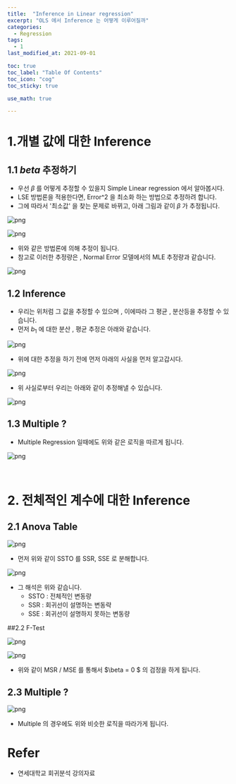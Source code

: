 ```yaml
---
title:  "Inference in Linear regression"
excerpt: "OLS 에서 Inference 는 어떻게 이루어질까"
categories:
  - Regression
tags:
  - 1
last_modified_at: 2021-09-01

toc: true
toc_label: "Table Of Contents"
toc_icon: "cog"
toc_sticky: true

use_math: true

---
```


# 1.개별 값에 대한 Inference 

## 1.1 $beta$ 추정하기

- 우선 $\beta$ 를 어떻게 추정할 수 있을지 Simple Linear regression 에서 알아봅시다.
- LSE 방법론을 적용한다면, Error^2 을 최소화 하는 방법으로 추정하려 합니다.
- 그에 따라서 '최소값' 을 찾는 문제로 바뀌고, 아래 그림과 같이 $\beta$ 가 추정됩니다. 

![png](/assets/images/Stat/50_1.png)

![png](/assets/images/Stat/50_2.png)

- 위와 같은 방법론에 의해 추정이 됩니다. 
- 참고로 이러한 추정량은 , Normal Error 모델에서의 MLE 추정량과 같습니다. 

![png](/assets/images/Stat/50_3.png)

## 1.2 Inference

- 우리는 위처럼 그 값을 추정할 수 있으며 , 이에따라 그 평균 , 분산등을 추정할 수 있습니다.
- 먼저 $b_1$ 에 대한 분산 , 평균 추정은 아래와 같습니다. 

![png](/assets/images/Stat/50_4.png)

- 위에 대한 추정을 하기 전에 먼저 아래의 사실을 먼저 알고갑시다.

![png](/assets/images/Stat/50_6.png)

- 위 사실로부터 우리는 아래와 같이 추정해낼 수 있습니다.

![png](/assets/images/Stat/50_5.png)

## 1.3 Multiple ? 

- Multiple Regression 일때에도 위와 같은 로직을 따르게 됩니다. 

![png](/assets/images/Stat/50_7.png)

<br>

# 2. 전체적인 계수에 대한 Inference

## 2.1 Anova Table

![png](/assets/images/Stat/50_8.png)

- 먼저 위와 같이 SSTO 를 SSR, SSE 로 분해합니다.

![png](/assets/images/Stat/50_9.png)

- 그 해석은 위와 같습니다.
  - SSTO : 전체적인 변동량
  - SSR : 회귀선이 설명하는 변동략
  - SSE : 회귀선이 설명하지 못하는 변동량

##2.2 F-Test 

![png](/assets/images/Stat/50_10.png)

![png](/assets/images/Stat/50_11.png)

- 위와 같이 MSR / MSE 를 통해서 $\beta = 0 $ 의 검정을 하게 됩니다. 

## 2.3 Multiple ? 

![png](/assets/images/Stat/50_12.png)

- Multiple 의 경우에도 위와 비슷한 로직을 따라가게 됩니다.

# Refer 

- 연세대학교 회귀분석 강의자료
